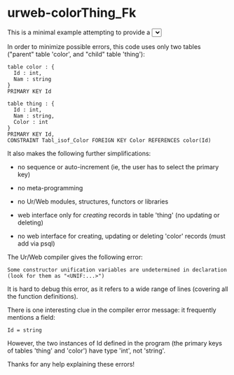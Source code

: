 ﻿# urweb-colorThing_Fk

This is a minimal example attempting to provide a <select> widget to allow the user to easily edit a foreign-key field.

In order to minimize possible errors, this code uses only two tables ("parent" table 'color', and "child" table 'thing'):

```
table color : { 
  Id : int, 
  Nam : string 
}
PRIMARY KEY Id
 
table thing : {
  Id : int, 
  Nam : string,
  Color : int
}
PRIMARY KEY Id,
CONSTRAINT Tabl_isof_Color FOREIGN KEY Color REFERENCES color(Id)
```

It also makes the following further simplifications:

- no sequence or auto-increment (ie, the user has to select the primary key)

- no meta-programming

- no Ur/Web modules, structures, functors or libraries

- web interface only for *creating* records in table 'thing' (no updating or deleting)

- no web interface for creating, updating or deleting 'color' records (must add via psql)

The Ur/Web compiler gives the following error:

```
Some constructor unification variables are undetermined in declaration
(look for them as "<UNIF:...>")
```

It is hard to debug this error, as it refers to a wide range of lines (covering all the function definitions).

There is one interesting clue in the compiler error message: it frequently mentions a field:

```
Id = string
```

However, the two instances of Id defined in the program (the primary keys of tables 'thing' and 'color') have type 'int', not 'string'.

Thanks for any help explaining these errors!







